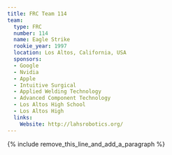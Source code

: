```yaml
---
title: FRC Team 114
team:
  type: FRC
  number: 114
  name: Eagle Strike
  rookie_year: 1997
  location: Los Altos, California, USA
  sponsors:
  - Google
  - Nvidia
  - Apple
  - Intuitive Surgical
  - Applied Welding Technology
  - Advanced Component Technology
  - Los Altos High School
  - Los Altos High
  links:
    Website: http://lahsrobotics.org/
---
```


{% include remove_this_line_and_add_a_paragraph %}